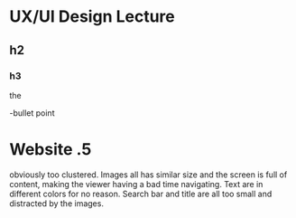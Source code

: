 # UX/UI Design Lecture

## h2

### h3

the

-bullet point

# Website .5

obviously too clustered.  Images all has similar size and the screen is full of content, making the viewer having a bad time navigating.  Text are in different colors for no reason.  Search bar and title are all too small and distracted by the images.